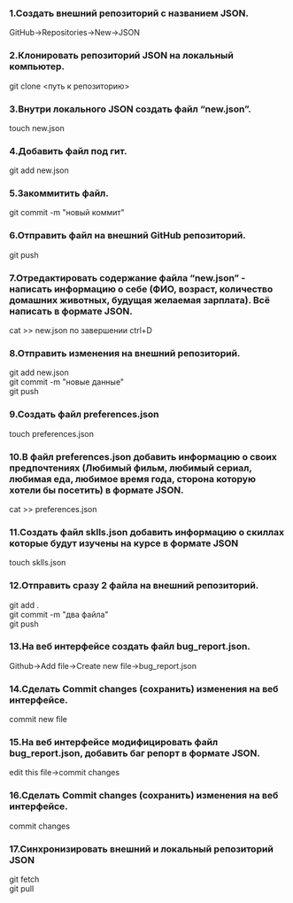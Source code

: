 ### 1.Создать внешний репозиторий c названием JSON.</br>
 GitHub->Repositories->New->JSON</br>
### 2.Клонировать репозиторий JSON на локальный компьютер.</br>
git clone <путь к репозиторию></br>
### 3.Внутри локального JSON создать файл “new.json”.</br>
touch new.json</br>
### 4.Добавить файл под гит.</br>
git add new.json</br>
### 5.Закоммитить файл.</br>
git commit -m "новый коммит"</br>
### 6.Отправить файл на внешний GitHub репозиторий.</br>
git push</br>
### 7.Отредактировать содержание файла “new.json” - написать информацию о себе (ФИО, возраст, количество домашних животных, будущая желаемая зарплата). Всё написать в   формате JSON.</br>
cat >> new.json  по завершении ctrl+D</br>
### 8.Отправить изменения на внешний репозиторий.</br>
git add new.json</br>
git commit -m "новые данные"</br> 
git push</br>
### 9.Создать файл preferences.json</br>
touch preferences.json</br>
### 10.В файл preferences.json добавить информацию о своих предпочтениях (Любимый фильм, любимый сериал, любимая еда, любимое время года, сторона которую хотели бы посетить) в формате JSON.</br>
cat >> preferences.json</br>
### 11.Создать файл sklls.json добавить информацию о скиллах которые будут изучены на курсе в формате JSON</br>
touch sklls.json</br>
### 12.Отправить сразу 2 файла на внешний репозиторий.</br>
git add .</br>
git commit -m "два файла"</br>
git push</br>
### 13.На веб интерфейсе создать файл bug_report.json.</br>
Github->Add file->Create new file->bug_report.json</br>
### 14.Сделать Commit changes (сохранить) изменения на веб интерфейсе.</br>
commit new file</br>
### 15.На веб интерфейсе модифицировать файл bug_report.json, добавить баг репорт в формате JSON.</br>
edit this file->commit changes</br>
### 16.Сделать Commit changes (сохранить) изменения на веб интерфейсе.</br>
commit changes</br>
### 17.Синхронизировать внешний и локальный репозиторий JSON</br>
git fetch</br>
git pull

